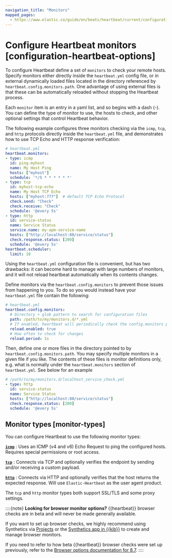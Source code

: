 ```yaml
---
navigation_title: "Monitors"
mapped_pages:
  - https://www.elastic.co/guide/en/beats/heartbeat/current/configuration-heartbeat-options.html
---
```


# Configure Heartbeat monitors [configuration-heartbeat-options]


To configure Heartbeat define a set of `monitors` to check your remote hosts. Specify monitors either directly inside the `heartbeat.yml` config file, or in external dynamically loaded files located in the directory referenced by `heartbeat.config.monitors.path`. One advantage of using external files is that these can be automatically reloaded without stopping the Heartbeat process.

Each `monitor` item is an entry in a yaml list, and so begins with a dash (-). You can define the type of monitor to use, the hosts to check, and other optional settings that control Heartbeat behavior.

The following example configures three monitors checking via the `icmp`, `tcp`, and `http` protocols directly inside the `heartbeat.yml` file, and demonstrates how to use TCP Echo and HTTP response verification:

```yaml
# heartbeat.yml
heartbeat.monitors:
- type: icmp
  id: ping-myhost
  name: My Host Ping
  hosts: ["myhost"]
  schedule: '*/5 * * * * * *'
- type: tcp
  id: myhost-tcp-echo
  name: My Host TCP Echo
  hosts: ["myhost:777"]  # default TCP Echo Protocol
  check.send: "Check"
  check.receive: "Check"
  schedule: '@every 5s'
- type: http
  id: service-status
  name: Service Status
  service.name: my-apm-service-name
  hosts: ["http://localhost:80/service/status"]
  check.response.status: [200]
  schedule: '@every 5s'
heartbeat.scheduler:
  limit: 10
```

Using the `heartbeat.yml` configuration file is convenient, but has two drawbacks: it can become hard to manage with large numbers of monitors, and it will not reload heartbeat automatically when its contents changes.

Define monitors via the `heartbeat.config.monitors` to prevent those issues from happening to you. To do so you would instead have your `heartbeat.yml` file contain the following:

```yaml
# heartbeat.yml
heartbeat.config.monitors:
  # Directory + glob pattern to search for configuration files
  path: /path/to/my/monitors.d/*.yml
  # If enabled, heartbeat will periodically check the config.monitors path for changes
  reload.enabled: true
  # How often to check for changes
  reload.period: 1s
```

Then, define one or more files in the directory pointed to by `heartbeat.config.monitors.path`. You may specify multiple monitors in a given file if you like. The contents of these files is monitor definitions only, e.g. what is normally under the `heartbeat.monitors` section of `heartbeat.yml`. See below for an example

```yaml
# /path/to/my/monitors.d/localhost_service_check.yml
- type: http
  id: service-status
  name: Service Status
  hosts: ["http://localhost:80/service/status"]
  check.response.status: [200]
  schedule: '@every 5s'
```


## Monitor types [monitor-types]

You can configure Heartbeat to use the following monitor types:

**[`icmp`](/reference/heartbeat/monitor-icmp-options.md)**
:   Uses an ICMP (v4 and v6) Echo Request to ping the configured hosts. Requires special permissions or root access.

**[`tcp`](/reference/heartbeat/monitor-tcp-options.md)**
:   Connects via TCP and optionally verifies the endpoint by sending and/or receiving a custom payload.

**[`http`](/reference/heartbeat/monitor-http-options.md)**
:   Connects via HTTP and optionally verifies that the host returns the expected response. Will use `Elastic-Heartbeat` as the user agent product.

The `tcp` and `http` monitor types both support SSL/TLS and some proxy settings.

::::{note}
**Looking for browser monitor options?**  {{heartbeat}} browser checks are in beta and will never be made generally available.

If you want to set up browser checks, we highly recommend using Synthetics via [Projects](docs-content://solutions/observability/apps/create-monitors-with-project-monitors.md) or the [Synthetics app in {{kib}}](docs-content://solutions/observability/apps/create-monitors-in-synthetics-app.md) to create and manage browser monitors.

If you need to refer to how beta {{heartbeat}} browser checks were set up previously, refer to the [Browser options documentation for 8.7](https://www.elastic.co/guide/en/beats/heartbeat/8.7/monitor-browser-options.html).
::::






